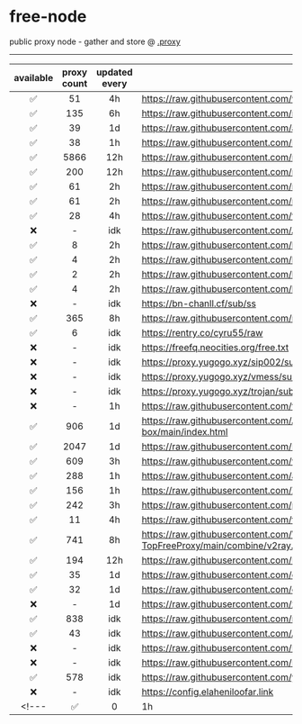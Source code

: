 # free-node
public proxy node - gather and store @ [.proxy](https://github.com/mheidari98/.proxy)

---

| available | proxy count | updated every | url |
|:---------:|:---------:|:-------------:|-----|
| ✅ | 51 | 4h |https://raw.githubusercontent.com/wrfree/free/main/README.md|
| ✅ | 135 | 6h |https://raw.githubusercontent.com/mianfeifq/share/main/README.md|
| ✅ | 39 | 1d |https://raw.githubusercontent.com/aiboboxx/v2rayfree/main/README.md|
| ✅ | 38 | 1h |https://raw.githubusercontent.com/Pawdroid/Free-servers/main/sub|
| ✅ | 5866 | 12h |https://raw.githubusercontent.com/mahdibland/V2RayAggregator/master/sub/sub_merge_base64.txt|
| ✅ | 200 | 12h |https://raw.githubusercontent.com/mahdibland/V2RayAggregator/master/Eternity|
| ✅ | 61 |2h |https://raw.githubusercontent.com/mahdibland/V2RayAggregator/master/sub/airport_merge_base64.txt|
| ✅ | 61 |2h |https://raw.githubusercontent.com/mahdibland/V2RayAggregator/master/EternityAir|
| ✅ | 28 | 4h |https://raw.githubusercontent.com/freefq/free/master/v2|
| ❌ | - | idk |https://raw.githubusercontent.com/AzadNetCH/Clash/main/V2Ray.txt|
| ✅ | 8 | 2h |https://raw.githubusercontent.com/learnhard-cn/free_proxy_ss/main/free|
| ✅ | 4 | 2h |https://raw.githubusercontent.com/learnhard-cn/free_proxy_ss/main/ss/sssub|
| ✅ | 2 | 2h |https://raw.githubusercontent.com/learnhard-cn/free_proxy_ss/main/ssr/ssrsub|
| ✅ | 4 | 2h |https://raw.githubusercontent.com/learnhard-cn/free_proxy_ss/main/v2ray/v2raysub|
| ❌ | - | idk |https://bn-chanll.cf/sub/ss|
| ✅ | 365 | 8h |https://raw.githubusercontent.com/mfuu/v2ray/master/v2ray|
| ✅ | 6 | idk |https://rentry.co/cyru55/raw|
| ❌ | - | idk |https://freefq.neocities.org/free.txt|
| ❌ | - | idk |https://proxy.yugogo.xyz/sip002/sub|
| ❌ | - | idk |https://proxy.yugogo.xyz/vmess/sub|
| ❌ | - | idk |https://proxy.yugogo.xyz/trojan/sub|
| ❌ | - | 1h |https://raw.githubusercontent.com/tbbatbb/Proxy/master/dist/v2ray.config.txt|
| ✅ | 906 | 1d |https://raw.githubusercontent.com/AlienVPN402/AlienVPN402-subscribe-servers-sing-box/main/index.html|
| ✅ | 2047 | 1d |https://raw.githubusercontent.com/LonUp/NodeList/main/V2RAY/Latest_base64.txt|
| ✅ | 609 | 3h |https://raw.githubusercontent.com/w1770946466/Auto_proxy/main/Long_term_subscription_num|
| ✅ | 288 | 1h |https://raw.githubusercontent.com/a2470982985/getNode/main/v2ray.txt|
| ✅ | 156 | 1h |https://raw.githubusercontent.com/ZywChannel/free/main/sub|
| ✅ | 242 | 3h |https://raw.githubusercontent.com/peasoft/NoMoreWalls/master/list.txt|
| ✅ | 11 | 4h |https://raw.githubusercontent.com/ts-sf/fly/main/v2|
| ✅ | 741 | 8h |https://raw.githubusercontent.com/WilliamStar007/ClashX-V2Ray-TopFreeProxy/main/combine/v2ray.config.txt|
| ✅ | 194 | 12h |https://raw.githubusercontent.com/HakurouKen/free-node/main/public|
| ✅ | 35 | 1d |https://raw.githubusercontent.com/ermaozi/get_subscribe/main/subscribe/v2ray.txt|
| ✅ | 32 | 1d |https://raw.githubusercontent.com/ermaozi01/free_clash_vpn/main/subscribe/v2ray.txt|
| ❌ | - | 1d |https://raw.githubusercontent.com/xieshunxi1/subscribe_clash_v2ray/main/subscribe/v2ray.txt|
| ✅ | 838 | idk |https://raw.githubusercontent.com/mostafasadeghifar/v2ray-config/main/config_file.txt|
| ✅ | 43 | idk |https://raw.githubusercontent.com/Ashkan-m/v2ray/main/Sub.txt|
| ❌ | - | idk |https://raw.githubusercontent.com/RescueNet/TelegramFreeServer/main/base64/checked|
| ❌ | - | idk |https://raw.githubusercontent.com/RescueNet/TelegramFreeServer/main/base64/reality|
| ✅ | 578 | idk |https://raw.githubusercontent.com/yebekhe/TelegramV2rayCollector/main/sub/base64/mix|
| ❌ | - | idk |https://config.elaheniloofar.link|
<!---| ✅ | 0 | 1h |https://raw.githubusercontent.com/tbbatbb/Proxy/master/dist/v2ray.config.txt|-->